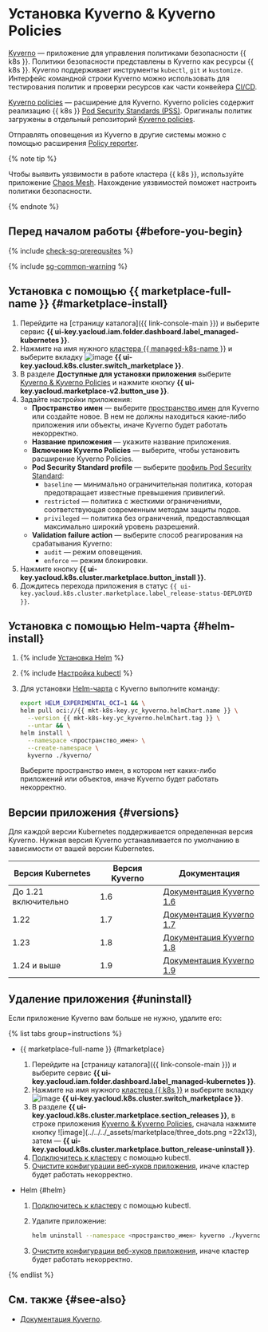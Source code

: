 # Установка Kyverno & Kyverno Policies


[Kyverno](https://kyverno.io) — приложение для управления политиками безопасности {{ k8s }}. Политики безопасности представлены в Kyverno как ресурсы {{ k8s }}. Kyverno поддерживает инструменты `kubectl`, `git` и `kustomize`. Интерфейс командной строки Kyverno можно использовать для тестирования политик и проверки ресурсов как части конвейера [CI/CD](/blog/posts/2022/10/ci-cd).

[Kyverno policies](https://github.com/kyverno/kyverno/tree/main/charts/kyverno-policies) — расширение для Kyverno. Kyverno policies содержит реализацию {{ k8s }} [Pod Security Standards (PSS)](https://kubernetes.io/docs/concepts/security/pod-security-standards/). Оригиналы политик загружены в отдельный репозиторий [Kyverno policies](https://github.com/kyverno/policies/tree/main/pod-security).

Отправлять оповещения из Kyverno в другие системы можно с помощью расширения [Policy reporter](/marketplace/products/yc/policy-reporter).

{% note tip %}

Чтобы выявить уязвимости в работе кластера {{ k8s }}, используйте приложение [Chaos Mesh](chaos-mesh.md). Нахождение уязвимостей поможет настроить политики безопасности.

{% endnote %}

## Перед началом работы {#before-you-begin}

{% include [check-sg-prerequsites](../../../_includes/managed-kubernetes/security-groups/check-sg-prerequsites-lvl3.md) %}

{% include [sg-common-warning](../../../_includes/managed-kubernetes/security-groups/sg-common-warning.md) %}

## Установка с помощью {{ marketplace-full-name }} {#marketplace-install}

1. Перейдите на [страницу каталога]({{ link-console-main }}) и выберите сервис **{{ ui-key.yacloud.iam.folder.dashboard.label_managed-kubernetes }}**.
1. Нажмите на имя нужного [кластера {{ managed-k8s-name }}](../../concepts/index.md#kubernetes-cluster) и выберите вкладку ![image](../../../_assets/console-icons/shopping-cart.svg) **{{ ui-key.yacloud.k8s.cluster.switch_marketplace }}**.
1. В разделе **Доступные для установки приложения** выберите [Kyverno & Kyverno Policies](/marketplace/products/yc/kyverno) и нажмите кнопку **{{ ui-key.yacloud.marketplace-v2.button_use }}**.
1. Задайте настройки приложения:
   * **Пространство имен** — выберите [пространство имен](../../concepts/index.md#namespace) для Kyverno или создайте новое. В нем не должны находиться какие-либо приложения или объекты, иначе Kyverno будет работать некорректно.
   * **Название приложения** — укажите название приложения.
   * **Включение Kyverno Policies** — выберите, чтобы установить расширение Kyverno Policies.
   * **Pod Security Standard profile** — выберите [профиль Pod Security Standard](https://kubernetes.io/docs/concepts/security/pod-security-standards/):
     * `baseline` — минимально ограничительная политика, которая предотвращает известные превышения привилегий.
     * `restricted` — политика с жесткими ограничениями, соответствующая современным методам защиты подов.
     * `privileged` — политика без ограничений, предоставляющая максимально широкий уровень разрешений.
   * **Validation failure action** — выберите способ реагирования на срабатывания Kyverno:
     * `audit` — режим оповещения.
     * `enforce` — режим блокировки.
1. Нажмите кнопку **{{ ui-key.yacloud.k8s.cluster.marketplace.button_install }}**.
1. Дождитесь перехода приложения в статус `{{ ui-key.yacloud.k8s.cluster.marketplace.label_release-status-DEPLOYED }}`.

## Установка с помощью Helm-чарта {#helm-install}

1. {% include [Установка Helm](../../../_includes/managed-kubernetes/helm-install.md) %}

1. {% include [Настройка kubectl](../../../_includes/managed-kubernetes/kubectl-install.md) %}

1. Для установки [Helm-чарта](https://helm.sh/docs/topics/charts/) с Kyverno выполните команду:

   ```bash
   export HELM_EXPERIMENTAL_OCI=1 && \
   helm pull oci://{{ mkt-k8s-key.yc_kyverno.helmChart.name }} \
     --version {{ mkt-k8s-key.yc_kyverno.helmChart.tag }} \
     --untar && \
   helm install \
     --namespace <пространство_имен> \
     --create-namespace \
     kyverno ./kyverno/
   ```

   Выберите пространство имен, в котором нет каких-либо приложений или объектов, иначе Kyverno будет работать некорректно.

## Версии приложения {#versions}

Для каждой версии Kubernetes поддерживается определенная версия Kyverno. Нужная версия Kyverno устанавливается по умолчанию в зависимости от вашей версии Kubernetes.

|   Версия Kubernetes  | Версия Kyverno |       Документация       |
| -------------------- | -------------- | ------------------------ |
| До 1.21 включительно |       1.6      | [Документация Kyverno 1.6](https://release-1-6-0.kyverno.io/docs/) |
|         1.22         |       1.7      | [Документация Kyverno 1.7](https://release-1-7-0.kyverno.io/docs/) |
|         1.23         |       1.8      | [Документация Kyverno 1.8](https://release-1-8-0.kyverno.io/docs/) |
|      1.24 и выше     |       1.9      | [Документация Kyverno 1.9](https://release-1-9-0.kyverno.io/docs/) |

## Удаление приложения {#uninstall}

Если приложение Kyverno вам больше не нужно, удалите его:

{% list tabs group=instructions %}

- {{ marketplace-full-name }} {#marketplace}

   1. Перейдите на [страницу каталога]({{ link-console-main }}) и выберите сервис **{{ ui-key.yacloud.iam.folder.dashboard.label_managed-kubernetes }}**.
   1. Нажмите на имя нужного [кластера {{ k8s }}](../../concepts/index.md#kubernetes-cluster) и выберите вкладку ![image](../../../_assets/console-icons/shopping-cart.svg) **{{ ui-key.yacloud.k8s.cluster.switch_marketplace }}**.
   1. В разделе **{{ ui-key.yacloud.k8s.cluster.marketplace.section_releases }}**, в строке приложения [Kyverno & Kyverno Policies](/marketplace/products/yc/kyverno), сначала нажмите кнопку ![image](../../../_assets/marketplace/three_dots.png =22x13), затем — **{{ ui-key.yacloud.k8s.cluster.marketplace.button_release-uninstall }}**.
   1. [Подключитесь к кластеру](../connect/index.md#kubectl-connect) с помощью kubectl.
   1. [Очистите конфигурации веб-хуков приложения](https://release-1-8-0.kyverno.io/docs/installation/#clean-up-webhook-configurations), иначе кластер будет работать некорректно.

- Helm {#helm}

   1. [Подключитесь к кластеру](../connect/index.md#kubectl-connect) с помощью kubectl.
   1. Удалите приложение:

      ```bash
      helm uninstall --namespace <пространство_имен> kyverno ./kyverno/
      ```

   1. [Очистите конфигурации веб-хуков приложения](https://release-1-8-0.kyverno.io/docs/installation/#clean-up-webhook-configurations), иначе кластер будет работать некорректно.

{% endlist %}

## См. также {#see-also}

* [Документация Kyverno](https://kyverno.io/docs/).
